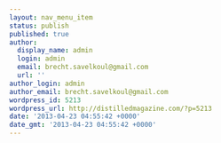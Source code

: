 ```yaml
---
layout: nav_menu_item
status: publish
published: true
author:
  display_name: admin
  login: admin
  email: brecht.savelkoul@gmail.com
  url: ''
author_login: admin
author_email: brecht.savelkoul@gmail.com
wordpress_id: 5213
wordpress_url: http://distilledmagazine.com/?p=5213
date: '2013-04-23 04:55:42 +0000'
date_gmt: '2013-04-23 04:55:42 +0000'
---
```


